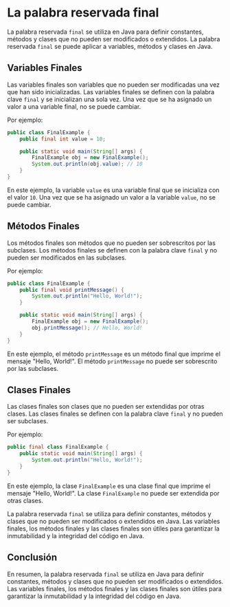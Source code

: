 # La palabra reservada final

La palabra reservada `final` se utiliza en Java para definir constantes, métodos y clases que no pueden ser modificados
o extendidos. La palabra reservada `final` se puede aplicar a variables, métodos y clases en Java.

## Variables Finales

Las variables finales son variables que no pueden ser modificadas una vez que han sido inicializadas. Las variables
finales se definen con la palabra clave `final` y se inicializan una sola vez. Una vez que se ha asignado un valor a
una variable final, no se puede cambiar.

Por ejemplo:

```java
public class FinalExample {
    public final int value = 10;

    public static void main(String[] args) {
        FinalExample obj = new FinalExample();
        System.out.println(obj.value); // 10
    }
}
```

En este ejemplo, la variable `value` es una variable final que se inicializa con el valor `10`. Una vez que se ha
asignado un valor a la variable `value`, no se puede cambiar.

## Métodos Finales

Los métodos finales son métodos que no pueden ser sobrescritos por las subclases. Los métodos finales se definen con la
palabra clave `final` y no pueden ser modificados en las subclases.

Por ejemplo:

```java
public class FinalExample {
    public final void printMessage() {
        System.out.println("Hello, World!");
    }

    public static void main(String[] args) {
        FinalExample obj = new FinalExample();
        obj.printMessage(); // Hello, World!
    }
}
```

En este ejemplo, el método `printMessage` es un método final que imprime el mensaje "Hello, World!". El método
`printMessage` no puede ser sobrescrito por las subclases.

## Clases Finales

Las clases finales son clases que no pueden ser extendidas por otras clases. Las clases finales se definen con la
palabra clave `final` y no pueden ser subclases.

Por ejemplo:

```java
public final class FinalExample {
    public static void main(String[] args) {
        System.out.println("Hello, World!");
    }
}
```

En este ejemplo, la clase `FinalExample` es una clase final que imprime el mensaje "Hello, World!". La clase
`FinalExample` no puede ser extendida por otras clases.

La palabra reservada `final` se utiliza para definir constantes, métodos y clases que no pueden ser modificados o
extendidos en Java. Las variables finales, los métodos finales y las clases finales son útiles para garantizar la
inmutabilidad y la integridad del código en Java.

## Conclusión

En resumen, la palabra reservada `final` se utiliza en Java para definir constantes, métodos y clases que no pueden ser
modificados o extendidos. Las variables finales, los métodos finales y las clases finales son útiles para garantizar la
inmutabilidad y la integridad del código en Java.